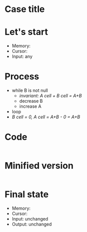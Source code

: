 # Case title

# Let's start

* Memory: 
* Cursor: 
* Input: any

# Process

* while B is not null
  * _invariant: A cell + B cell = A+B_ 
  * decrease B
  * increase A
* loop
* _B cell = 0, A cell = A+B - 0 = A+B_ 

# Code
```
```

# Minified version
```
```

# Final state

* Memory: 
* Cursor: 
* Input: unchanged
* Output: unchanged
